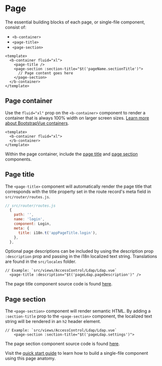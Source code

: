 # Page

The essential building blocks of each page, or single-file component, consist of:
- `<b-container>`
- `<page-title>`
- `<page-section>`

```vue
<template>
  <b-container fluid="xl">
    <page-title />
    <page-section :section-title="$t('pageName.sectionTitle')">
      // Page content goes here
    </page-section>
  </b-container>
</template>
```

## Page container
Use the `fluid="xl"` prop on the `<b-container>` component to render a container that is always 100% width on larger screen sizes. [Learn more about BootstrapVue containers](https://bootstrap-vue.org/docs/components/layout#responsive-fluid-containers).

```vue
<template>
  <b-container fluid="xl">
  </b-container>
</template>
```


Within the page container, include the [page title](#/page-title) and [page section](#page-section) components.

## Page title
The `<page-title>` component will automatically render the page title that corresponds with the title property set in the route record's meta field in `src/router/routes.js`.

```js
// src/router/routes.js
  {
    path: '',
    name: 'login',
    component: Login,
    meta: {
      title: i18n.t('appPageTitle.login'),
    },
  },
```

Optional page descriptions can be included by using the description prop `:description` prop and passing in the i18n localized text string. Translations are found in the `src/locales` folder.

``` vue
// Example: `src/views/AccessControl/Ldap/Ldap.vue`
  <page-title :description="$t('pageLdap.pageDescription')" />
```

The page title component source code is found [here](https://github.com/openbmc/webui-vue/blob/master/src/components/Global/PageTitle.vue).

## Page section

The `<page-section>` component will render semantic HTML. By adding a `:section-title` prop to the `<page-section>` component, the localized text string will be rendered in an `h2` header element.

``` vue
// Example: `src/views/AccessControl/Ldap/Ldap.vue`
    <page-section :section-title="$t('pageLdap.settings')">
```

The page section component source code is found [here](https://github.com/openbmc/webui-vue/blob/master/src/components/Global/PageSection.vue).

Visit the [quick start guide](/guide/quickstart/page-anatomy) to learn how to build a single-file component using this page anatomy.